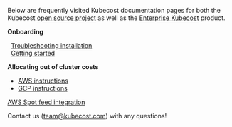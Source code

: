Below are frequently visited Kubecost documentation pages for both the Kubecost [open source project](https://github.com/kubecost/cost-model) as well as the [Enterprise Kubecost](http://kubecost.com) product.

__Onboarding__

&nbsp;&nbsp;[Troubleshooting installation](/troubleshoot-install.md)  
&nbsp;&nbsp;[Getting started](/getting-started.md)

__Allocating out of cluster costs__
* [AWS instructions](/aws-out-of-cluster.md)
* [GCP instructions](/gcp-out-of-cluster.md)

[AWS Spot feed integration](/getting-started.md#spot-nodes)

Contact us (team@kubecost.com) with any questions!
